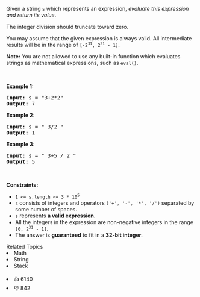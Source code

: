 <p>Given a string <code>s</code> which represents an expression, <em>evaluate this expression and return its value</em>.&nbsp;</p>

<p>The integer division should truncate toward zero.</p>

<p>You may assume that the given expression is always valid. All intermediate results will be in the range of <code>[-2<sup>31</sup>, 2<sup>31</sup> - 1]</code>.</p>

<p><strong>Note:</strong> You are not allowed to use any built-in function which evaluates strings as mathematical expressions, such as <code>eval()</code>.</p>

<p>&nbsp;</p> 
<p><strong class="example">Example 1:</strong></p> 
<pre><strong>Input:</strong> s = "3+2*2"
<strong>Output:</strong> 7
</pre>
<p><strong class="example">Example 2:</strong></p> 
<pre><strong>Input:</strong> s = " 3/2 "
<strong>Output:</strong> 1
</pre>
<p><strong class="example">Example 3:</strong></p> 
<pre><strong>Input:</strong> s = " 3+5 / 2 "
<strong>Output:</strong> 5
</pre> 
<p>&nbsp;</p> 
<p><strong>Constraints:</strong></p>

<ul> 
 <li><code>1 &lt;= s.length &lt;= 3 * 10<sup>5</sup></code></li> 
 <li><code>s</code> consists of integers and operators <code>('+', '-', '*', '/')</code> separated by some number of spaces.</li> 
 <li><code>s</code> represents <strong>a valid expression</strong>.</li> 
 <li>All the integers in the expression are non-negative integers in the range <code>[0, 2<sup>31</sup> - 1]</code>.</li> 
 <li>The answer is <strong>guaranteed</strong> to fit in a <strong>32-bit integer</strong>.</li> 
</ul>

<div><div>Related Topics</div><div><li>Math</li><li>String</li><li>Stack</li></div></div><br><div><li>👍 6140</li><li>👎 842</li></div>